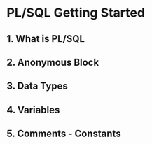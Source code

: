 # PL/SQL Getting Started

## 1. What is PL/SQL 
## 2. Anonymous Block 
## 3. Data Types 
## 4. Variables 
## 5. Comments - Constants
